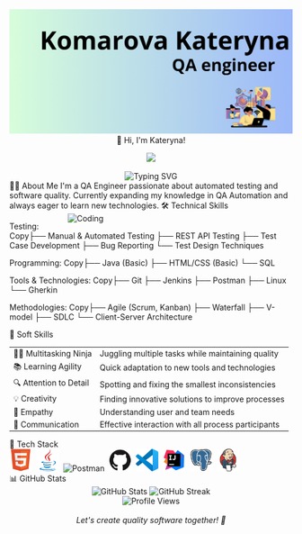 <div align="center">
  <a href="https://www.linkedin.com/in/%D0%B5%D0%BA%D0%B0%D1%82%D0%B5%D1%80%D0%B8%D0%BD%D0%B0-%D0%BA%D0%BE%D0%BC%D0%B0%D1%80%D0%BE%D0%B2%D0%B0-584aab210/">
    <img src="https://github.com/Kateryna-Komarova/Kateryna-Komarova/blob/main/MyIcons/qa1.png" alt="Header" width="600">
  </a>
</div>
<div align="center">
👋 Hi, I'm Kateryna!
  <p align="center">
    <a href="https://www.linkedin.com/in/%D0%B5%D0%BA%D0%B0%D1%82%D0%B5%D1%80%D0%B8%D0%BD%D0%B0-%D0%BA%D0%BE%D0%BC%D0%B0%D1%80%D0%BE%D0%B2%D0%B0-584aab210/">
      <img src="https://img.shields.io/badge/linkedin-%230077B5.svg?&style=for-the-badge&logo=linkedin&logoColor=white" />
    </a>
  </p>
  <img src="https://readme-typing-svg.herokuapp.com?font=Fira+Code&pause=1000&color=2C955C&center=true&vCenter=true&width=435&lines=QA+Engineer;Automation+Testing+Enthusiast;Always+Learning" alt="Typing SVG" />
</div>
👩‍💻 About Me
I'm a QA Engineer passionate about automated testing and software quality. Currently expanding my knowledge in QA Automation and always eager to learn new technologies.
<img align="right" alt="Coding" width="400" src="https://media.giphy.com/media/v1.Y2lkPTc5MGI3NjExcDN1Z2dpd2Q2bHd4OWRvNzA5ZHFxb2E0M2lsbXhha3BqbzFvcjVvdyZlcD12MV9pbnRlcm5hbF9naWZfYnlfaWQmY3Q9Zw/L1R1tvI9svkIWwpVYr/giphy.gif">
🛠 Technical Skills

Testing:
Copy├── Manual & Automated Testing
├── REST API Testing
├── Test Case Development
├── Bug Reporting
└── Test Design Techniques

Programming:
Copy├── Java (Basic)
├── HTML/CSS (Basic)
└── SQL

Tools & Technologies:
Copy├── Git
├── Jenkins
├── Postman
├── Linux
└── Gherkin

Methodologies:
Copy├── Agile (Scrum, Kanban)
├── Waterfall
├── V-model
├── SDLC
└── Client-Server Architecture


🌱 Soft Skills
<table>
  <tr>
    <td>🥷🏻 Multitasking Ninja</td>
    <td>Juggling multiple tasks while maintaining quality</td>
  </tr>
  <tr>
    <td>📚 Learning Agility</td>
    <td>Quick adaptation to new tools and technologies</td>
  </tr>
  <tr>
    <td>🔍 Attention to Detail</td>
    <td>Spotting and fixing the smallest inconsistencies</td>
  </tr>
  <tr>
    <td>💡 Creativity</td>
    <td>Finding innovative solutions to improve processes</td>
  </tr>
  <tr>
    <td>🤝 Empathy</td>
    <td>Understanding user and team needs</td>
  </tr>
  <tr>
    <td>📢 Communication</td>
    <td>Effective interaction with all process participants</td>
  </tr>
</table>
🔧 Tech Stack
<div align="left">
  <img src="https://raw.githubusercontent.com/devicons/devicon/master/icons/html5/html5-original.svg" alt="HTML5" width="40" height="40"/>&nbsp;
  <img src="https://raw.githubusercontent.com/devicons/devicon/master/icons/java/java-original.svg" alt="Java" width="40" height="40"/>&nbsp;
  <img src="https://www.vectorlogo.zone/logos/getpostman/getpostman-icon.svg" alt="Postman" width="40" height="40"/>&nbsp;
  <img src="https://raw.githubusercontent.com/devicons/devicon/master/icons/github/github-original.svg" alt="GitHub" width="40" height="40"/>&nbsp;
  <img src="https://raw.githubusercontent.com/devicons/devicon/master/icons/vscode/vscode-original.svg" alt="VS Code" width="40" height="40"/>&nbsp;
  <img src="https://raw.githubusercontent.com/devicons/devicon/master/icons/intellij/intellij-original.svg" alt="IntelliJ" width="40" height="40"/>&nbsp;
  <img src="https://raw.githubusercontent.com/devicons/devicon/master/icons/postgresql/postgresql-original.svg" alt="PostgreSQL" width="40" height="40"/>&nbsp;
  <img src="https://raw.githubusercontent.com/devicons/devicon/master/icons/jenkins/jenkins-original.svg" alt="Jenkins" width="40" height="40"/>
</div>
📊 GitHub Stats
<div align="center">
  <img src="https://github-readme-stats.vercel.app/api?username=Kateryna-Komarova&show_icons=true&theme=radical" alt="GitHub Stats" />
  <img src="https://github-readme-streak-stats.herokuapp.com/?user=Kateryna-Komarova&theme=radical" alt="GitHub Streak" />
</div>

<div align="center">
  <img src="https://komarev.com/ghpvc/?username=Kateryna-Komarova&color=green" alt="Profile Views" />
  <br><br>
  <i>Let's create quality software together! 🚀</i>
</div>

<!---
Kateryna-Komarova/Kateryna-Komarova is a ✨ special ✨ repository because its `README.md` (this file) appears on your GitHub profile.
You can click the Preview link to take a look at your changes.
--->
